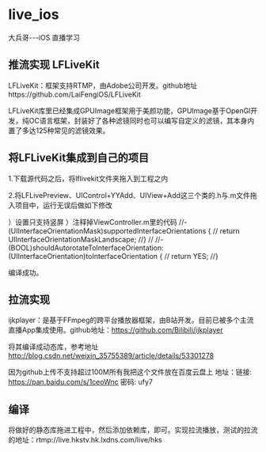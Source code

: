# live_ios
大兵哥---iOS 直播学习

## 推流实现 LFLiveKit

LFLiveKit：框架支持RTMP，由Adobe公司开发。github地址https://github.com/LaiFengiOS/LFLiveKit

LFLiveKit库里已经集成GPUImage框架用于美颜功能，GPUImage基于OpenGl开发，纯OC语言框架，封装好了各种滤镜同时也可以编写自定义的滤镜，其本身内置了多达125种常见的滤镜效果。

## 将LFLiveKit集成到自己的项目

1.下载源代码之后，将lflivekit文件夹拖入到工程之内

2.将LFLivePreview、UIControl+YYAdd、UIView+Add这三个类的.h与.m文件拖入项目中，运行无误后做如下修改

  ）设置只支持竖屏
  ）注释掉ViewController.m里的代码
//- (UIInterfaceOrientationMask)supportedInterfaceOrientations {
//    return UIInterfaceOrientationMaskLandscape;
//}
//
//- (BOOL)shouldAutorotateToInterfaceOrientation:(UIInterfaceOrientation)toInterfaceOrientation {
//    return YES;
//}

编译成功。


## 拉流实现  
ijkplayer：是基于FFmpeg的跨平台播放器框架，由B站开发。目前已被多个主流直播App集成使用。github地址：https://github.com/Bilibili/ijkplayer

将其编译成动态库，参考地址 http://blog.csdn.net/weixin_35755389/article/details/53301278

因为github上传不支持超过100M所有我把这个文件放在百度云盘上 地址：链接: https://pan.baidu.com/s/1ceoWnc 密码: ufy7

## 编译
将做好的静态库拖进工程中，然后添加依赖库，即可。实现拉流播放，测试的拉流的地址：rtmp://live.hkstv.hk.lxdns.com/live/hks







